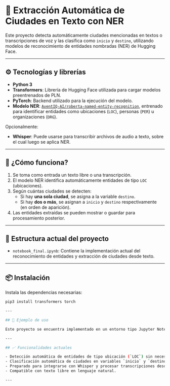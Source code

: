 # 🧭 Extracción Automática de Ciudades en Texto con NER

Este proyecto detecta automáticamente ciudades mencionadas en textos o transcripciones de voz y las clasifica como `inicio` y `destino`, utilizando modelos de reconocimiento de entidades nombradas (NER) de Hugging Face.

---

## ⚙️ Tecnologías y librerías

- **Python 3**
- **Transformers**: Librería de Hugging Face utilizada para cargar modelos preentrenados de PLN.
- **PyTorch**: Backend utilizado para la ejecución del modelo.
- **Modelo NER**: [`AventIQ-AI/roberta-named-entity-recognition`](https://huggingface.co/AventIQ-AI/roberta-named-entity-recognition), entrenado para identificar entidades como ubicaciones (`LOC`), personas (`PER`) u organizaciones (`ORG`).

Opcionalmente:
- **Whisper**: Puede usarse para transcribir archivos de audio a texto, sobre el cual luego se aplica NER.

---

## 🚀 ¿Cómo funciona?

1. Se toma como entrada un texto libre o una transcripción.
2. El modelo NER identifica automáticamente entidades de tipo `LOC` (ubicaciones).
3. Según cuántas ciudades se detecten:
   - Si hay **una sola ciudad**, se asigna a la variable `destino`.
   - Si hay **dos o más**, se asignan a `inicio` y `destino` respectivamente (en orden de aparición).
4. Las entidades extraídas se pueden mostrar o guardar para procesamiento posterior.

---

## 📁 Estructura actual del proyecto

- `notebook_final.ipynb`: Contiene la implementación actual del reconocimiento de entidades y extracción de ciudades desde texto.
  
---

## 📦 Instalación

Instala las dependencias necesarias:

```bash
pip3 install transformers torch

---

## 🧪 Ejemplo de uso

Este proyecto se encuentra implementado en un entorno tipo Jupyter Notebook. Una vez cargado el modelo, puedes pasarle cualquier texto libre y el sistema extraerá las ciudades mencionadas. A partir del número de ciudades detectadas, se asignan a las variables `inicio` y `destino`.

---

## ✅ Funcionalidades actuales

- Detección automática de entidades de tipo ubicación (`LOC`) sin necesidad de listas predefinidas.
- Clasificación automática de ciudades en variables `inicio` y `destino`.
- Preparado para integrarse con Whisper y procesar transcripciones desde audio.
- Compatible con texto libre en lenguaje natural.

---
